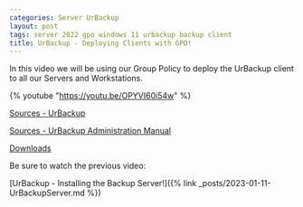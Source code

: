 ```yaml
---
categories: Server UrBackup
layout: post
tags: server 2022 gpo windows 11 urbackup backup client
title: UrBackup - Deploying Clients with GPO!
---
```


In this video we will be using our Group Policy to deploy the UrBackup client to all our Servers and Workstations.

{% youtube "https://youtu.be/OPYVI60i54w" %}


[Sources - UrBackup](https://www.urbackup.org/index.html)

[Sources - UrBackup Administration Manual](https://www.urbackup.org/administration_manual.html)

[Downloads](https://www.urbackup.org/download.html)

Be sure to watch the previous video:

[UrBackup - Installing the Backup Server!]({% link _posts/2023-01-11-UrBackupServer.md %})